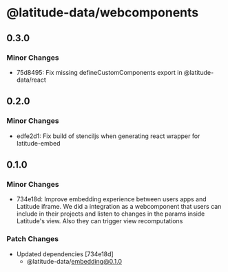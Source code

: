 # @latitude-data/webcomponents

## 0.3.0

### Minor Changes

- 75d8495: Fix missing defineCustomComponents export in @latitude-data/react

## 0.2.0

### Minor Changes

- edfe2d1: Fix build of stenciljs when generating react wrapper for latitude-embed

## 0.1.0

### Minor Changes

- 734e18d: Improve embedding experience between users apps and Latitude iframe. We did a integration as a webcomponent that users can include in their projects and listen to changes in the params inside Latitude's view. Also they can trigger view recomputations

### Patch Changes

- Updated dependencies [734e18d]
  - @latitude-data/embedding@0.1.0
